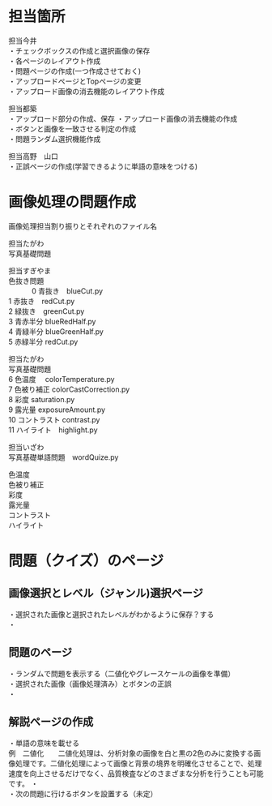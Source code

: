 # 担当箇所

担当今井<br>
・チェックボックスの作成と選択画像の保存<br>
・各ページのレイアウト作成<br>
・問題ページの作成(一つ作成させておく)<br>
・アップロードページとTopページの変更<br>
・アップロード画像の消去機能のレイアウト作成<br>

担当都築<br>
・アップロード部分の作成、保存
・アップロード画像の消去機能の作成<br>
・ボタンと画像を一致させる判定の作成<br>
・問題ランダム選択機能作成<br>

担当高野　山口<br>
・正誤ページの作成(学習できるように単語の意味をつける)<br>

# 画像処理の問題作成
画像処理担当割り振りとそれぞれのファイル名

担当たがわ<br>
写真基礎問題<br>

担当すぎやま<br>
 色抜き問題<br>　　　
0 青抜き　blueCut.py<br>
1 赤抜き　redCut.py<br>
2 緑抜き　greenCut.py<br>
3 青赤半分 blueRedHalf.py<br>
4 青緑半分 blueGreenHalf.py<br>
5 赤緑半分 redCut.py<br>

担当たがわ<br>
写真基礎問題<br>
6 色温度　  colorTemperature.py<br>
7 色被り補正  colorCastCorrection.py<br>
8 彩度 saturation.py<br>
9 露光量 exposureAmount.py<br>
10 コントラスト contrast.py<br>
11 ハイライト　highlight.py<br>

担当いざわ<br>
写真基礎単語問題　wordQuize.py<br>

色温度<br>
色被り補正<br>
彩度<br>
露光量<br>
コントラスト<br>
ハイライト<br>

# 問題（クイズ）のページ
## 画像選択とレベル（ジャンル)選択ページ<br>
・選択された画像と選択されたレベルがわかるように保存？する<br>
・
## 問題のページ<br>
・ランダムで問題を表示する（二値化やグレースケールの画像を準備）<br>
・選択された画像（画像処理済み）とボタンの正誤<br>
・<br>
## 解説ページの作成<br>
・単語の意味を載せる<br>
例　二値化　　二値化処理は、分析対象の画像を白と黒の2色のみに変換する画像処理です。二値化処理によって画像と背景の境界を明確化させることで、処理速度を向上させるだけでなく、品質検査などのさまざまな分析を行うことも可能です。
・<br>
・次の問題に行けるボタンを設置する（未定）



